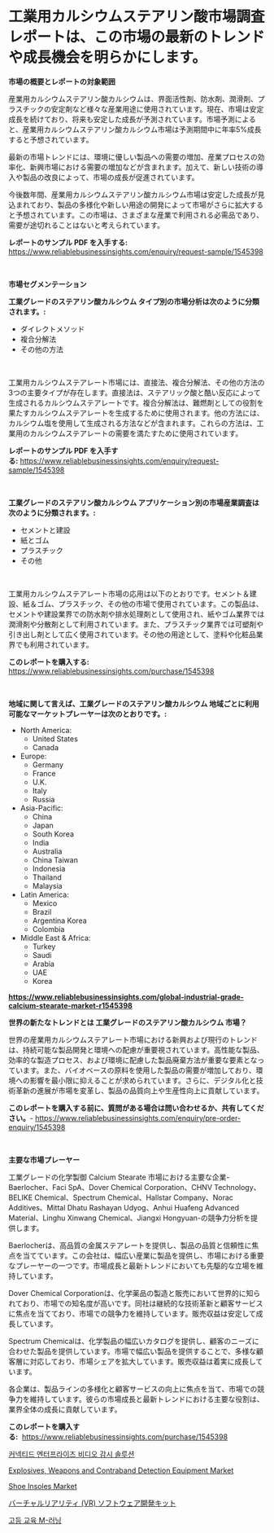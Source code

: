 <p><h1>工業用カルシウムステアリン酸市場調査レポートは、この市場の最新のトレンドや成長機会を明らかにします。</h1></p><p><strong>市場の概要とレポートの対象範囲</strong></p>
<p><p>産業用カルシウムステアリン酸カルシウムは、界面活性剤、防水剤、潤滑剤、プラスチックの安定剤など様々な産業用途に使用されています。現在、市場は安定成長を続けており、将来も安定した成長が予測されています。市場予測によると、産業用カルシウムステアリン酸カルシウム市場は予測期間中に年率5%成長すると予想されています。</p><p>最新の市場トレンドには、環境に優しい製品への需要の増加、産業プロセスの効率化、新興市場における需要の増加などが含まれます。加えて、新しい技術の導入や製品の改良によって、市場の成長が促進されています。</p><p>今後数年間、産業用カルシウムステアリン酸カルシウム市場は安定した成長が見込まれており、製品の多様化や新しい用途の開発によって市場がさらに拡大すると予想されています。この市場は、さまざまな産業で利用される必需品であり、需要が途切れることはないと考えられています。</p></p>
<p><strong>レポートのサンプル PDF を入手する:</strong> <a href="https://www.reliablebusinessinsights.com/enquiry/request-sample/1545398">https://www.reliablebusinessinsights.com/enquiry/request-sample/1545398</a></p>
<p>&nbsp;</p>
<p><strong>市場セグメンテーション</strong></p>
<p><strong>工業グレードのステアリン酸カルシウム タイプ別の市場分析は次のように分類されます。:</strong></p>
<p><ul><li>ダイレクトメソッド</li><li>複合分解法</li><li>その他の方法</li></ul></p>
<p>&nbsp;</p>
<p><p>工業用カルシウムステアレート市場には、直接法、複合分解法、その他の方法の3つの主要タイプが存在します。直接法は、ステアリック酸と酷い反応によって生成されるカルシウムステアレートです。複合分解法は、難燃剤としての役割を果たすカルシウムステアレートを生成するために使用されます。他の方法には、カルシウム塩を使用して生成される方法などが含まれます。これらの方法は、工業用のカルシウムステアレートの需要を満たすために使用されています。</p></p>
<p><strong>レポートのサンプル PDF を入手する:</strong>&nbsp;<a href="https://www.reliablebusinessinsights.com/enquiry/request-sample/1545398">https://www.reliablebusinessinsights.com/enquiry/request-sample/1545398</a></p>
<p>&nbsp;</p>
<p><strong> 工業グレードのステアリン酸カルシウム アプリケーション別の市場産業調査は次のように分類されます。:</strong></p>
<p><ul><li>セメントと建設</li><li>紙とゴム</li><li>プラスチック</li><li>その他</li></ul></p>
<p>&nbsp;</p>
<p><p>工業用カルシウムステアレート市場の応用は以下のとおりです。セメント＆建設、紙＆ゴム、プラスチック、その他の市場で使用されています。この製品は、セメントや建設業界での防水剤や排水処理剤として使用され、紙やゴム業界では潤滑剤や分散剤として利用されています。また、プラスチック業界では可塑剤や引き出し剤として広く使用されています。その他の用途として、塗料や化粧品業界でも利用されています。</p></p>
<p><strong>このレポートを購入する:</strong>&nbsp; <a href="https://www.reliablebusinessinsights.com/purchase/1545398">https://www.reliablebusinessinsights.com/purchase/1545398</a></p>
<p>&nbsp;</p>
<p><strong>地域に関して言えば、工業グレードのステアリン酸カルシウム 地域ごとに利用可能なマーケットプレーヤーは次のとおりです。:</strong></p>
<p><ul>
    <li>
        North America:
        <ul>
            <li>United States</li>
            <li>Canada</li>
        </ul>
    </li>
    <li>
        Europe:
        <ul>
            <li>Germany</li>
            <li>France</li>
            <li>U.K.</li>
            <li>Italy</li>
            <li>Russia</li>
        </ul>
    </li>
    <li>
        Asia-Pacific:
        <ul>
            <li>China</li>
            <li>Japan</li>
            <li>South Korea</li>
            <li>India</li>
            <li>Australia</li>
            <li>China Taiwan</li>
            <li>Indonesia</li>
            <li>Thailand</li>
            <li>Malaysia</li>
        </ul>
    </li>
    <li>
        Latin America:
        <ul>
            <li>Mexico</li>
            <li>Brazil</li>
            <li>Argentina Korea</li>
            <li>Colombia</li>
        </ul>
    </li>
    <li>
        Middle East & Africa:
        <ul>
            <li>Turkey</li>
            <li>Saudi</li>
            <li>Arabia</li>
            <li>UAE</li>
            <li>Korea</li>
        </ul>
    </li>
    </ul></p>
<p><strong><a href="https://www.reliablebusinessinsights.com/global-industrial-grade-calcium-stearate-market-r1545398">https://www.reliablebusinessinsights.com/global-industrial-grade-calcium-stearate-market-r1545398</a></strong>&nbsp;</p>
<p><strong>世界の新たなトレンドとは 工業グレードのステアリン酸カルシウム 市場？</strong></p>
<p><p>世界の産業用カルシウムステアレート市場における新興および現行のトレンドは、持続可能な製品開発と環境への配慮が重要視されています。高性能な製品、効率的な製造プロセス、および環境に配慮した製品廃棄方法が重要な要素となっています。また、バイオベースの原料を使用した製品の需要が増加しており、環境への影響を最小限に抑えることが求められています。さらに、デジタル化と技術革新の進展が市場を変革し、製品の品質向上や生産性向上に貢献しています。</p></p>
<p><strong>このレポートを購入する前に、質問がある場合は問い合わせるか、共有してください。</strong>- <a href="https://www.reliablebusinessinsights.com/enquiry/pre-order-enquiry/1545398">https://www.reliablebusinessinsights.com/enquiry/pre-order-enquiry/1545398</a></p>
<p>&nbsp;</p>
<p><strong>主要な市場プレーヤー</strong></p>
<p><p>工業グレードの化学製御 Calcium Stearate 市場における主要な企業- Baerlocher、Faci SpA、Dover Chemical Corporation、CHNV Technology、BELIKE Chemical、Spectrum Chemical、Hallstar Company、Norac Additives、Mittal Dhatu Rashayan Udyog、Anhui Huafeng Advanced Material、Linghu Xinwang Chemical、Jiangxi Hongyuan-の競争力分析を提供します。</p><p>Baerlocherは、高品質の金属ステアレートを提供し、製品の品質と信頼性に焦点を当てています。この会社は、幅広い産業に製品を提供し、市場における重要なプレーヤーの一つです。市場成長と最新トレンドにおいても先駆的な立場を維持しています。</p><p>Dover Chemical Corporationは、化学薬品の製造と販売において世界的に知られており、市場での知名度が高いです。同社は継続的な技術革新と顧客サービスに焦点を当てており、市場での競争力を維持しています。販売収益は安定して成長しています。</p><p>Spectrum Chemicalは、化学製品の幅広いカタログを提供し、顧客のニーズに合わせた製品を提供しています。市場で幅広い製品を提供することで、多様な顧客層に対応しており、市場シェアを拡大しています。販売収益は着実に成長しています。</p><p>各企業は、製品ラインの多様化と顧客サービスの向上に焦点を当て、市場での競争力を維持しています。彼らの市場成長と最新トレンドにおける主要な役割は、業界全体の成長に貢献しています。</p></p>
<p><strong>このレポートを購入する:</strong>&nbsp;&nbsp;<a href="https://www.reliablebusinessinsights.com/purchase/1545398">https://www.reliablebusinessinsights.com/purchase/1545398</a></p>
<p><p><a href="https://github.com/erwindropdead54/Market-Research-Report-List-1/blob/main/377476983317.md">커넥티드 엔터프라이즈 비디오 감시 솔루션</a></p><p><a href="https://github.com/mabutironaldo/Market-Research-Report-List-4/blob/main/explosives-weapons-and-contraband-detection-equipment-market.md">Explosives, Weapons and Contraband Detection Equipment Market</a></p><p><a href="https://github.com/sofayahoo2023/Market-Research-Report-List-4/blob/main/shoe-insoles-market.md">Shoe Insoles Market</a></p><p><a href="https://github.com/avbqbctihcbe2/Market-Research-Report-List-2/blob/main/147095291821.md">バーチャルリアリティ (VR) ソフトウェア開発キット</a></p><p><a href="https://github.com/TrevorKruvalis5678/Market-Research-Report-List-2/blob/main/840999183823.md">고등 교육 M-러닝</a></p></p>